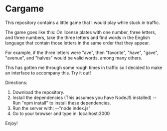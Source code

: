 # Cargame

This repository contains a little game that I would play while stuck in traffic.

The game goes like this:
On license plates with one number, three letters, and three numbers, take the three letters and find words in the English language that contain those letters in the same order that they appear.

For example, if the three letters were "ave", then "favorite", "have", "gave", "avenue", and "halves" would be valid words, among many others.

This has gotten me through some rough times in traffic so I decided to make an interface to accompany this. Try it out!


Directions:

1) Download the repository.
2) Install the dependencies (This assumes you have NodeJS installed)
	--Run "npm install" to install these dependencies.
3) Run the server with:
	--"node index.js"
4) Go to your browser and type in: localhost:3000

Enjoy!